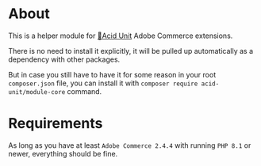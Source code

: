 # About

This is a helper module for [🧪Acid Unit](https://acid.7prism.com/) 
<span title="Magento">Adobe Commerce</span> extensions.

There is no need to install it explicitly, it will be pulled up automatically
as a dependency with other packages.

But in case you still have to have it for some reason in your root `composer.json` file, 
you can install it with `composer require acid-unit/module-core` command.

# Requirements

As long as you have at least `Adobe Commerce 2.4.4` with running `PHP 8.1` or newer, 
everything should be fine.
